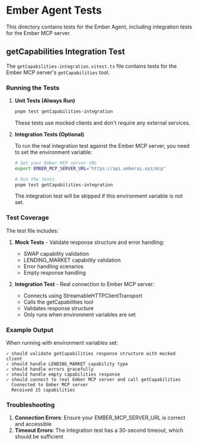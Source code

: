 # Ember Agent Tests

This directory contains tests for the Ember Agent, including integration tests for the Ember MCP server.

## getCapabilities Integration Test

The `getCapabilities-integration.vitest.ts` file contains tests for the Ember MCP server's `getCapabilities` tool.

### Running the Tests

1. **Unit Tests (Always Run)**

   ```bash
   pnpm test getCapabilities-integration
   ```

   These tests use mocked clients and don't require any external services.

2. **Integration Tests (Optional)**

   To run the real integration test against the Ember MCP server, you need to set the environment variable:

   ```bash
   # Set your Ember MCP server URL
   export EMBER_MCP_SERVER_URL="https://api.emberai.xyz/mcp"

   # Run the tests
   pnpm test getCapabilities-integration
   ```

   The integration test will be skipped if this environment variable is not set.

### Test Coverage

The test file includes:

1. **Mock Tests** - Validate response structure and error handling:
   - SWAP capability validation
   - LENDING_MARKET capability validation
   - Error handling scenarios
   - Empty response handling

2. **Integration Test** - Real connection to Ember MCP server:
   - Connects using StreamableHTTPClientTransport
   - Calls the getCapabilities tool
   - Validates response structure
   - Only runs when environment variables are set

### Example Output

When running with environment variables set:

```
✓ should validate getCapabilities response structure with mocked client
✓ should handle LENDING_MARKET capability type
✓ should handle errors gracefully
✓ should handle empty capabilities response
✓ should connect to real Ember MCP server and call getCapabilities
  Connected to Ember MCP server
  Received 15 capabilities
```

### Troubleshooting

1. **Connection Errors**: Ensure your EMBER_MCP_SERVER_URL is correct and accessible
2. **Timeout Errors**: The integration test has a 30-second timeout, which should be sufficient
